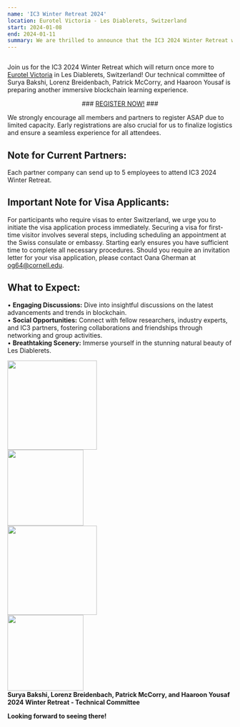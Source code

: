 ```yaml
---
name: 'IC3 Winter Retreat 2024'
location: Eurotel Victoria - Les Diablerets, Switzerland
start: 2024-01-08
end: 2024-01-11
summary: We are thrilled to announce that the IC3 2024 Winter Retreat will once again take place in the picturesque surroundings of Les Diablerets, Switzerland! After the tremendous success of our previous retreats, we are excited to continue this tradition in the Swiss Alps. See IC3 2023 Winter Retreat <a href="https://www.initc3.org/events/2023-01-15-ic3-winter-retreat-2023">here</a>.
---
```


<div class="ui piled segment">
  <img class="ui centered image" src="../images/events/WinterRetreat2024/ic3 logo new.png" alt="" />
</div>

Join us for the IC3 2024 Winter Retreat which will return once more to <a href="https://www.eurotel-victoria.ch/en">Eurotel Victoria</a> in Les Diablerets, Switzerland! Our technical committee of Surya Bakshi, Lorenz Breidenbach, Patrick McCorry, and Haaroon Yousaf is preparing another immersive blockchain learning experience. 

<p align="center">
  ### <a href="https://docs.google.com/forms/d/e/1FAIpQLSdVjC4tavFO15DNs4JN7kdDZDtPDqtlJFr9372d0rKJjmSgFg/viewform?usp=sharing">REGISTER NOW!</a> ###
</p>

We strongly encourage all members and partners to register ASAP due to limited capacity. Early registrations are also crucial for us to finalize logistics and ensure a seamless experience for all attendees.


## Note for Current Partners: ##
Each partner company can send up to 5 employees to attend IC3 2024 Winter Retreat.

## Important Note for Visa Applicants: ##
For participants who require visas to enter Switzerland, we urge you to initiate the visa application process immediately. Securing a visa for first-time visitor involves several steps, including scheduling an appointment at the Swiss consulate or embassy. Starting early ensures you have sufficient time to complete all necessary procedures. Should you require an invitation letter for your visa application, please contact Oana Gherman at <a href="mailto:og64@cornell.edu">og64@cornell.edu</a>.

## What to Expect: ##
• <strong>Engaging Discussions:</strong> Dive into insightful discussions on the latest advancements and trends in blockchain. <br>
• <strong>Social Opportunities:</strong> Connect with fellow researchers, industry experts, and IC3 partners, fostering collaborations and friendships through networking and group activities. <br>
• <strong>Breathtaking Scenery:</strong> Immerse yourself in the stunning natural beauty of Les Diablerets. </br>


<div class="ui center aligned basic segment">
  <div class="ui centered image">
    <img class="ui image" src="../images/events/WinterRetreat2024/bakshi.png" alt="" width="200"/>
  </div>
  <div class="ui centered image">
    <img class="ui image" src="../images/events/WinterRetreat2024/lorenz.jpg" alt="" width="170"/>
  </div>
  <div class="ui centered image">
    <img class="ui image" src="../images/events/WinterRetreat2024/paddy.jpg" alt="" width="200"/>
  </div>
  <div class="ui centered image">
    <img class="ui image" src="../images/events/WinterRetreat2024/haaroon.jpg" alt="" width="170"/>
  </div>
  <div class="ui bottom attached message">
    <strong>Surya Bakshi, Lorenz Breidenbach, Patrick McCorry, and Haaroon Yousaf<br> 
	    2024 Winter Retreat - Technical Committee</strong><br>
  </div>
</div>  


<strong>Looking forward to seeing there!</strong>
